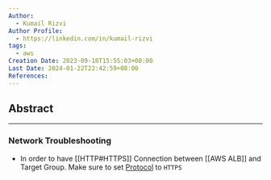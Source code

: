 ```yaml
---
Author:
  - Kumail Rizvi
Author Profile:
  - https://linkedin.com/in/kumail-rizvi
tags:
  - aws
Creation Date: 2023-09-18T15:55:03+08:00
Last Date: 2024-01-22T22:42:59+08:00
References:
---
```

## Abstract
---

### Network Troubleshooting
- In order to have [[HTTP#HTTPS]] Connection between [[AWS ALB]] and Target Group. Make sure to set [Protocol](https://registry.terraform.io/providers/hashicorp/aws/latest/docs/resources/lb_target_group#protocol) to ``HTTPS``